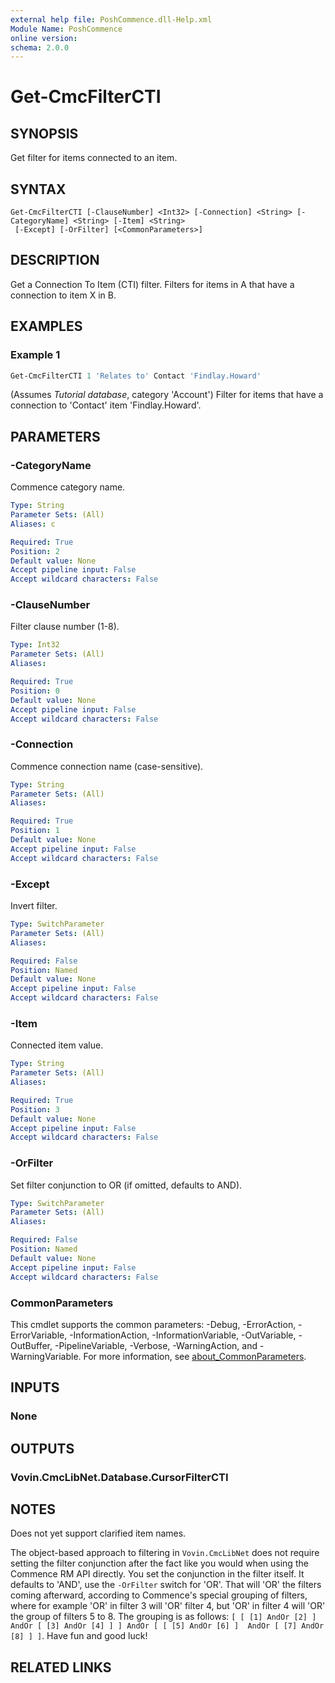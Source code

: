 ```yaml
---
external help file: PoshCommence.dll-Help.xml
Module Name: PoshCommence
online version:
schema: 2.0.0
---
```


# Get-CmcFilterCTI

## SYNOPSIS
Get filter for items connected to an item.

## SYNTAX

```
Get-CmcFilterCTI [-ClauseNumber] <Int32> [-Connection] <String> [-CategoryName] <String> [-Item] <String>
 [-Except] [-OrFilter] [<CommonParameters>]
```

## DESCRIPTION
Get a Connection To Item (CTI) filter. Filters for items in A that have a connection to item X in B.

## EXAMPLES

### Example 1
```powershell
Get-CmcFilterCTI 1 'Relates to' Contact 'Findlay.Howard'
```

(Assumes _Tutorial database_, category 'Account') Filter for items that have a connection to 'Contact' item 'Findlay.Howard'.

## PARAMETERS

### -CategoryName
Commence category name.

```yaml
Type: String
Parameter Sets: (All)
Aliases: c

Required: True
Position: 2
Default value: None
Accept pipeline input: False
Accept wildcard characters: False
```

### -ClauseNumber
Filter clause number (1-8).

```yaml
Type: Int32
Parameter Sets: (All)
Aliases:

Required: True
Position: 0
Default value: None
Accept pipeline input: False
Accept wildcard characters: False
```

### -Connection
Commence connection name (case-sensitive).

```yaml
Type: String
Parameter Sets: (All)
Aliases:

Required: True
Position: 1
Default value: None
Accept pipeline input: False
Accept wildcard characters: False
```

### -Except
Invert filter.

```yaml
Type: SwitchParameter
Parameter Sets: (All)
Aliases:

Required: False
Position: Named
Default value: None
Accept pipeline input: False
Accept wildcard characters: False
```

### -Item
Connected item value.

```yaml
Type: String
Parameter Sets: (All)
Aliases:

Required: True
Position: 3
Default value: None
Accept pipeline input: False
Accept wildcard characters: False
```

### -OrFilter
Set filter conjunction to OR (if omitted, defaults to AND).

```yaml
Type: SwitchParameter
Parameter Sets: (All)
Aliases:

Required: False
Position: Named
Default value: None
Accept pipeline input: False
Accept wildcard characters: False
```

### CommonParameters
This cmdlet supports the common parameters: -Debug, -ErrorAction, -ErrorVariable, -InformationAction, -InformationVariable, -OutVariable, -OutBuffer, -PipelineVariable, -Verbose, -WarningAction, and -WarningVariable. For more information, see [about_CommonParameters](http://go.microsoft.com/fwlink/?LinkID=113216).

## INPUTS

### None

## OUTPUTS

### Vovin.CmcLibNet.Database.CursorFilterCTI
## NOTES
Does not yet support clarified item names.

The object-based approach to filtering in `Vovin.CmcLibNet` does not require setting the filter conjunction after the fact like you would when using the Commence RM API directly. You set the conjunction in the filter itself. It defaults to 'AND', use the `-OrFilter` switch for 'OR'. That will 'OR' the filters coming afterward, according to Commence's special grouping of filters, where for example 'OR' in filter 3 will 'OR' filter 4, but 'OR' in filter 4 will 'OR' the group of filters 5 to 8. The grouping is as follows: `[ [ [1] AndOr [2] ] AndOr [ [3] AndOr [4] ] ] AndOr [ [ [5] AndOr [6] ]  AndOr [ [7] AndOr [8] ] ]`. Have fun and good luck!

## RELATED LINKS
